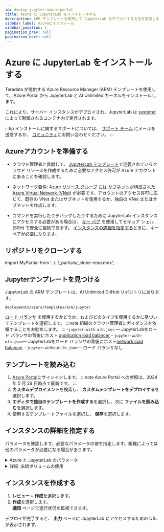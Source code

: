 ```yaml
---
id: deploy-jupyter-azure-portal
title: Azure に JupyterLab をインストールする
description: ARM テンプレートを使用して JupyterLab をデプロイする方法を学習します。
sidebar_label: Azureにインストール
sidebar_position: 2
pagination_prev: null
pagination_next: null
---
```


# Azure に JupyterLab をインストールする

Teradata が提供する  Azure Resource Manager (ARM) テンプレートを使用して、Azure Portal から JupyterLab と AI Unlimited カーネルをインストールします。 

これにより、サーバー インスタンスがデプロイされ、JupyterLab は [systemd](../../glossary.md#systemd)によって制御されるコンテナ内で実行されます。

:::tip
インストールに関するサポートについては、 <a href="mailto:aiunlimited.support@Teradata.com">サポート チーム</a> にメールを送信するか、 [コミュニティ](https://support.teradata.com/community?id=community_forum&sys_id=b0aba91597c329d0e6d2bd8c1253affa)にお問い合わせください。
:::


## Azureアカウントを準備する

- クラウド管理者と貢献して、 [JupyterLab テンプレート](https://github.com/Teradata/ai-unlimited/tree/develop/deployments/azure/templates/arm/jupyter)で定義されているクラウド リソースを作成するために必要なアクセス許可が Azure アカウントにあることを確認します。

- ネットワーク要件: Azure [リソース グループ](https://learn.microsoft.com/en-us/azure/azure-resource-manager/management/manage-resource-groups-portal) には [サブネット](https://learn.microsoft.com/en-us/azure/virtual-network/virtual-network-manage-subnet?tabs=azure-portal)が構成された[Azure Virtual Network (VNet)](https://learn.microsoft.com/en-us/azure/virtual-network/quick-create-portal) が必要です。アカウントのアクセス許可に応じて、既存の VNet またはサブネットを使用するか、独自の VNet またはサブネットを作成します。 

- コマンドを実行したりデバッグしたりするために JupyterLab インスタンスにアクセスする必要がある場合は、 [キー ペア](https://learn.microsoft.com/en-us/azure/virtual-machines/linux/mac-create-ssh-keys) を使用してセキュア シェル (SSH) で安全に接続できます。 [インスタンスの詳細を指定する](#specify-instance-details)ときに、キー ペアが必要になります。


## リポジトリをクローンする

import MyPartial from '../../_partials/_clone-repo.mdx';

<MyPartial />


## Jupyterテンプレートを見つける

JupyterLab の ARM テンプレートは、AI Unlimited GitHub リポジトリにあります。

`deployments/azure/templates/arm/jupyter`

[ロード バランサ](../../glossary.md#load-balancer) を使用するかどうか、およびどのタイプを使用するかに基づいてテンプレートを選択します。
:::note
組織のクラウド管理者にガイダンスを依頼することをお勧めします。
:::
    -`jupyter-with-alb.json` — JupyterLabをロード バランサの背後にホスト [application load balancer](../../glossary.md#application-load-balancer)
    \- `jupyter-with-nlb.json`— JupyterLabをロード バランサの背後にホスト[network load balancer](../../glossary.md#network-load-balancer)
     \- `jupyter-without-lb.json`— ロード バランサなし

## テンプレートを読み込む

1. [Azure Portal](https://portal.azure.com)にサインインします。
   :::note
   Azure Portal への参照は、2024 年 5 月 29 日時点で最新です。
   ::: 
2. **カスタムデプロイメント**を検索し、 **カスタムテンプレートをデプロイする**を選択します。
3. **エディタで独自のテンプレートを作成する**を選択し、次に **ファイルを読み込む**を選択します。
4. 使用するテンプレートファイルを選択し、 **保存**を選択します。  


## インスタンスの詳細を指定する

パラメータを確認します。必要なパラメータの値を指定します。組織によっては他のパラメータが必要になる場合があります。

<details>

<summary>Azure と JupyterLab のパラメータ</summary>

| パラメータ | 説明 | note 
|---------|-------------|-----------|
| Subscription | AI Unlimited のデプロイに使用する Azure サブスクリプション。| 必須<br/>デフォルト: NA<br/>無料トライアルではないアカウントを使用することをお勧めします。 |
| Region | AI Unlimited をデプロイするリージョン。 | 必須<br/>デフォルト: NA<br/>作業場所に最も近い Azure リージョンと、AI Unlimited で使用するデータ リソースを選択します。 |
| Resource Group Name | 関連する AI Unlimited リソースをグループ化するコンテナーの名前。 | 必須<br/>デフォルト: ai-unlimited-jupyter |
| OS バージョン  | 現在のサブスクリプションで使用できるオペレーティング システムのバージョン。| デフォルトで  オプション<br/>デフォルト: Ubuntu-2004 |
| Instance Type | AI Unlimited に使用するインスタンス タイプ。| オプション<br/>デフォルト: STANDARD_D2_V3<br/>コストを節約するには、デフォルトのインスタンス タイプを使用することをお勧めします。デフォルトのインスタンス タイプは、2 つの vCPU と 8.0 GiB のメモリを備えた標準の Dv3 シリーズです。|
| Network | AI Unlimited インスタンスをデプロイするネットワークの名前。| オプション<br/>デフォルト: NA| 
| Subnet | AI Unlimited インスタンスをデプロイするサブネットワーク。| 必須<br/>デフォルト: NA<br/>サブネットは、選択した可用性ゾーンに存在する必要があります。 |
| Security Group | インスタンスへの受信トラフィックと送信トラフィックを制御する仮想ファイアウォール。| オプション<br/>デフォルト: JupyterSecurityGroup<br/>セキュリティ グループは、インスタンスへのアクセスを許可するプロトコル、ポート、IP アドレスまたは CIDR ブロックを指定する一連のルールとして実装されます。カスタム セキュリティ グループ イングレス ルールを作成しない限り、受信トラフィックを許可するには、アクセス CIDR またはセキュリティ グループの少なくとも 1 つを定義します。 |
| アクセス CIDR | インスタンスへのアクセスが許可される CIDR IP アドレス範囲。 | オプション<br/>デフォルト: 0.0.0.0/0<br/>この値は信頼できる IP 範囲に設定することをお勧めします。カスタム セキュリティ グループ イングレス ルールを作成しない限り、受信トラフィックを許可するには、アクセス CIDR またはセキュリティ グループの少なくとも 1 つを定義します。|
| Source App Sec Groups (ASG) | AI Unlimited インスタンスに接続する権限を持つソース アプリケーション セキュリティ グループ。ASG を使用すると、特定のネットワーク セキュリティ ポリシーに基づいて仮想マシン (VM) を整理できます。これらのセキュリティ ポリシーによって、仮想マシンで許可されるトラフィックと許可されないトラフィックが決まります。 | オプション<br/>デフォルト: NA<br/>ネットワーク インターフェイスと同じリージョン内のアプリケーション セキュリティ グループを選択します。 |
| Destination App Sec Groups | AI Unlimited インスタンスに接続する権限を持つ宛先アプリケーション セキュリティ グループ。 | オプション<br/>デフォルト: NA<br/>ネットワーク インターフェイスと同じリージョン内のアプリケーション セキュリティ グループを選択します。 |
| Role Definition ID | AI Unlimited で使用するロールの ID。| 必須<br/>デフォルト: NA<br/>Azure CLI コマンド「Get-AzRoleDefinition」を使用して、ロール定義 ID を取得します。|
| Allow Public SSH | Azure 内の VM に接続するためにセキュア シェル (SSH) キーを使用できるかどうかを指定します。 |  オプション<br/>デフォルト: true |
| Public Key | SSH 経由で VM に接続するために使用できる公開 SSH キー。| オプション<br/>デフォルト: NA<br/>この値は `ssh-rsa` で始まる必要があります。|
| Use Persistent Volume | データの保存に新しい永続ボリュームを使用するか、既存の永続ボリュームを使用するかを指定します。パラメータ セクションの下にある「*詳細: 永続ボリュームの使用*」を参照してください。| デフォルトでオプション<br/>デフォルト: New<br/>サポートされるオプションは、ユースケースに応じて、新しい永続ボリュームまたは既存の永続ボリュームです。|
| Persistent Volume Size | インスタンスに接続できる永続ボリュームのサイズ（GB 単位）。 | オプション<br/>デフォルト: 100<br/>8 ～ 1000 までの値をサポートします。 |
| Existing Persistent Volume | インスタンスに接続できる既存の永続ボリュームの ID。| 永続ボリュームの使用がExistingに設定されている場合に必須<br/>デフォルト: NA<br/>永続ボリュームは、AI Unlimited インスタンスと同じアベイラビリティーゾーンに存在する必要があります。 |
| JupyterHttpPort | JupyterLab サービス UI にアクセスするためのポート。| デフォルトで必須<br/>デフォルト: 8888 |
| JupyterVersion | デプロイする JupyterLab のバージョン。 | デフォルトで必須<br/>デフォルト: latest<br/>値はコンテナのバージョン タグ (例: latest) です。 |
| JupyterToken | UI から JupyterLab にアクセスするために使用されるトークンまたはパスワード。| 必須<br/>デフォルト: NA<br/>トークンは文字で始まり、英数字のみで構成されている必要があります。許可されるパターンは^[a-zA-Z][a-zA-Z0-9-]*です。 |

</details>

<details>

<summary>詳細: 永続ボリュームの使用</summary>

JupyterLab インスタンスはコンテナ内で実行され、その構成データはインスタンスのルート ボリュームのデータベースに保存されます。このデータは、インスタンスをシャットダウン、再起動、またはスナップショットを作成して再起動しても保持されます。 

ただし、永続ボリュームには、コンテナ化されたアプリケーションのデータが、それが実行されるコンテナ、ポッド、またはノードの存続期間を超えて保存されます。 

**永続ボリュームがない場合**

コンテナ、ポッド、またはノードがクラッシュまたは終了すると、JupyterLab 構成データが失われます。新しい JupyterLab インスタンスをデプロイすることはできますが、失われたインスタンスと同じ状態にすることはできません。

**永続ボリュームがある場合**

コンテナ、ポッド、またはノードがクラッシュまたは終了し、JupyterLab 構成データが永続ボリュームに保存されている場合は、失われたインスタンスと同じ構成の新しい JupyterLab インスタンスをデプロイできます。

**例**

1. JupyterLab をデプロイし、次のパラメータを含めます:
   - `UsePersistentVolume`: **New**
2. スタックを作成したら、[**Outputs**] タブで `volume-id` をメモします。
3. JupyterLab を使用します。
4. JupyterLab インスタンスが失われた場合は、JupyterLab を再度デプロイし、次のパラメータを含めます:
   - `UsePersistentVolume`: **New**
   - `ExistingPersistentVolumeId`: 手順 2 でメモした値
   
新しい JupyterLab インスタンスは、失われたインスタンスと同じ構成になります。

</details>


## インスタンスを作成する

1. **レビュー + 作成**を選択します。
2. **作成**を選択します。<br />
**通知** ページで進行状況を監視できます。

デプロイが完了すると、 **出力** ページに JupyterLab にアクセスするための URL が表示されます。





